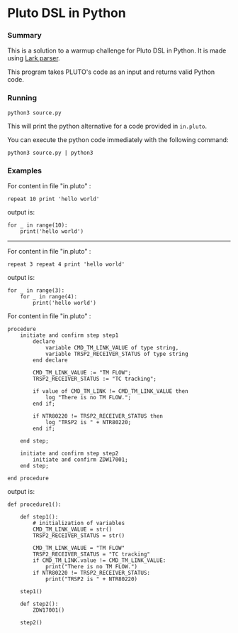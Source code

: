 # Pluto DSL in Python

### Summary 
 
This is a solution to a warmup challenge for Pluto DSL in Python.
It is made using [Lark parser](https://github.com/lark-parser/lark).

This program takes PLUTO's code as an input and returns valid Python code.

### Running

```
python3 source.py
```

This will print the python alternative for a code provided in `in.pluto`.

You can execute the python code immediately with the following command:

```
python3 source.py | python3
```

### Examples

For content in file "in.pluto" : 

```
repeat 10 print 'hello world'
```

output is:

```
for _ in range(10):
    print('hello world')
```
---

For content in file "in.pluto" : 

```
repeat 3 repeat 4 print 'hello world'
```

output is:

```
for _ in range(3):
    for _ in range(4):
        print('hello world')
```
For content in file "in.pluto" : 

```
procedure
	initiate and confirm step step1
		declare
			variable CMD_TM_LINK_VALUE of type string,
			variable TRSP2_RECEIVER_STATUS of type string
		end declare
		
		CMD_TM_LINK_VALUE := "TM FLOW";
		TRSP2_RECEIVER_STATUS := "TC tracking";
			
		if value of CMD_TM_LINK != CMD_TM_LINK_VALUE then
			log "There is no TM FLOW.";
		end if;

  	 	if NTR80220 != TRSP2_RECEIVER_STATUS then
			log "TRSP2 is " + NTR80220;
		end if;

	end step;

	initiate and confirm step step2
		initiate and confirm ZDW17001;
	end step;

end procedure
```

output is:
```
def procedure1():

	def step1():
		# initialization of variables
		CMD_TM_LINK_VALUE = str()
		TRSP2_RECEIVER_STATUS = str()
		
		CMD_TM_LINK_VALUE = "TM FLOW"
		TRSP2_RECEIVER_STATUS = "TC tracking"
		if CMD_TM_LINK.value != CMD_TM_LINK_VALUE:
			print("There is no TM FLOW.")
		if NTR80220 != TRSP2_RECEIVER_STATUS:
			print("TRSP2 is " + NTR80220)
	
	step1()
	
	def step2():
		ZDW17001()
	
	step2()
```
